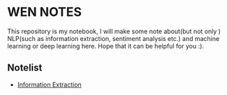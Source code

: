 # WEN NOTES

This repository is my notebook, I will make some note about(but not only ) NLP(such as information extraction, sentiment analysis etc.) and machine learning or deep learning here. Hope that it can be helpful for you :).

## Notelist
- [Information Extraction](https://github.com/HughWen/wen_notes/blob/master/IE.md)